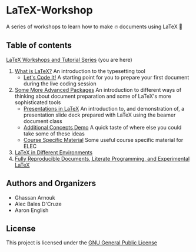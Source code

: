 # LaTeX-Workshop

A series of workshops to learn how to make :fire: documents using LaTeX :green_book: 

## Table of contents

[LaTeX Workshops and Tutorial Series](https://github.com/humdrumcomet/LaTeXTutorialSeries) (you are here)
1. [What is LaTeX?](https://github.com/humdrumcomet/LaTeXIntroduction)
   <par>An introduction to the typesetting tool</par>
    - [Let's Code It!](https://github.com/humdrumcomet/LaTeXCodingSession)
      <par>A starting point for you to prepare your first document during the live coding session</par>
2. [Some More Advanced Packages](https://github.com/humdrumcomet/LaTeXAdvancedWorkshop)
   <par>An introduction to different ways of thinking about document preparation and some of LaTeX's more sophisticated tools</par>
    - [Presentations in LaTeX](https://github.com/humdrumcomet/LaTeXAdvancedWorkshop-Beamer)
      <par>An introduction to, and demonstration of, a presentation slide deck prepared with LaTeX using the beamer document class</par>
    - [Additional Concepts Demo](https://github.com/humdrumcomet/LaTeXAdvancedWorkshop-Extras)
      <par>A quick taste of where else you could take some of these ideas</par>
    - [Course Specific Material](https://github.com/humdrumcomet/LaTeXAdvancedWorkshop-Course-Specific)
      <par>Some useful course specific material for ELEC</par>
3. [LaTeX in Different Environments]()
4. [Fully Reproducible Documents, Literate Programming, and Experimental LaTeX]()

## Authors and Organizers

* Ghassan Arnouk
* Alec Bales D'Cruze
* Aaron English

## License

This project is licensed under the [GNU General Public License](LICENSE)

[LICENSE]: https://github.com/humdrumcomet/LaTeXTutorialSeries/blob/main/LICENSE

